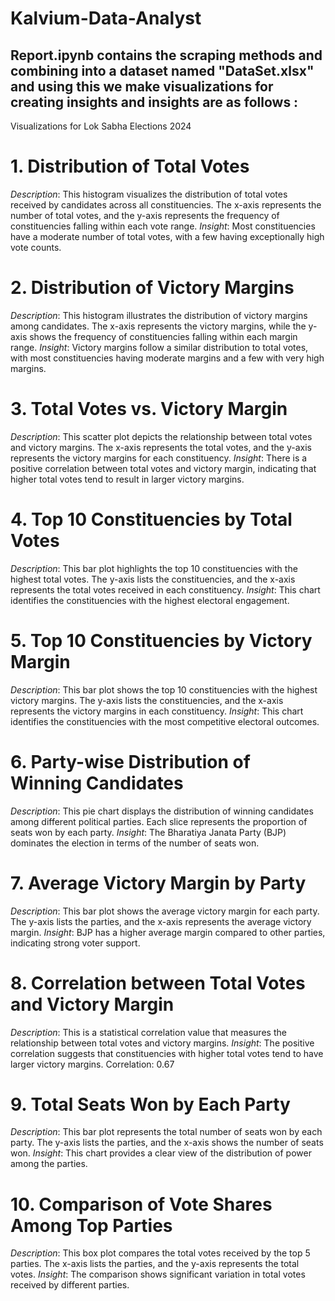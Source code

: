 # Kalvium-Data-Analyst
## Report.ipynb contains the scraping methods and combining into a dataset named "DataSet.xlsx" and using this we make visualizations for creating insights and insights are as follows :

Visualizations for Lok Sabha Elections 2024
# 1. Distribution of Total Votes
*Description*: This histogram visualizes the distribution of total votes received by candidates across all constituencies. The x-axis represents the number of total votes, and the y-axis represents the frequency of constituencies falling within each vote range.
*Insight*: Most constituencies have a moderate number of total votes, with a few having exceptionally high vote counts.
# 2. Distribution of Victory Margins
*Description*: This histogram illustrates the distribution of victory margins among candidates. The x-axis represents the victory margins, while the y-axis shows the frequency of constituencies falling within each margin range.
*Insight*: Victory margins follow a similar distribution to total votes, with most constituencies having moderate margins and a few with very high margins.
# 3. Total Votes vs. Victory Margin
*Description*: This scatter plot depicts the relationship between total votes and victory margins. The x-axis represents the total votes, and the y-axis represents the victory margins for each constituency.
*Insight*: There is a positive correlation between total votes and victory margin, indicating that higher total votes tend to result in larger victory margins.
# 4. Top 10 Constituencies by Total Votes
*Description*: This bar plot highlights the top 10 constituencies with the highest total votes. The y-axis lists the constituencies, and the x-axis represents the total votes received in each constituency.
*Insight*: This chart identifies the constituencies with the highest electoral engagement.
# 5. Top 10 Constituencies by Victory Margin
*Description*: This bar plot shows the top 10 constituencies with the highest victory margins. The y-axis lists the constituencies, and the x-axis represents the victory margins in each constituency.
*Insight*: This chart identifies the constituencies with the most competitive electoral outcomes.
# 6. Party-wise Distribution of Winning Candidates
*Description*: This pie chart displays the distribution of winning candidates among different political parties. Each slice represents the proportion of seats won by each party.
*Insight*: The Bharatiya Janata Party (BJP) dominates the election in terms of the number of seats won.
# 7. Average Victory Margin by Party
*Description*: This bar plot shows the average victory margin for each party. The y-axis lists the parties, and the x-axis represents the average victory margin.
*Insight*: BJP has a higher average margin compared to other parties, indicating strong voter support.
# 8. Correlation between Total Votes and Victory Margin
*Description*: This is a statistical correlation value that measures the relationship between total votes and victory margins.
*Insight*: The positive correlation suggests that constituencies with higher total votes tend to have larger victory margins.
Correlation: 0.67
# 9. Total Seats Won by Each Party
*Description*: This bar plot represents the total number of seats won by each party. The y-axis lists the parties, and the x-axis shows the number of seats won.
*Insight*: This chart provides a clear view of the distribution of power among the parties.
# 10. Comparison of Vote Shares Among Top Parties
*Description*: This box plot compares the total votes received by the top 5 parties. The x-axis lists the parties, and the y-axis represents the total votes.
*Insight*: The comparison shows significant variation in total votes received by different parties.
